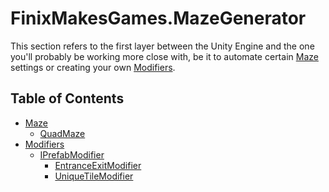 # FinixMakesGames.MazeGenerator
This section refers to the first layer between the Unity Engine and the one you'll probably be working more close with, be it to automate certain [Maze](./maze_class.md) settings or creating your own [Modifiers](./modifiers/modifiers.md).

## Table of Contents
* [Maze]()
  * [QuadMaze](./quad_maze_class.md)
* [Modifiers](./modifiers/modifiers.md)
  * [IPrefabModifier](./modifiers/prefab_modifier_interface.md)
    * [EntranceExitModifier](./modifiers/entrance_exit_modifier.md)
    * [UniqueTileModifier](./modifiers/entrance_tile_modifier.md)
